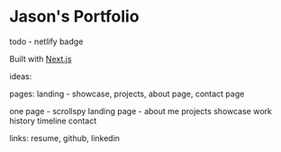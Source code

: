 # Jason's Portfolio

todo - netlify badge

Built with [Next.js](https://nextjs.org/) 


ideas:

pages: landing - showcase, projects, about page, contact page

one page - scrollspy
landing page - about me
projects showcase
work history timeline
contact

links: resume, github, linkedin
